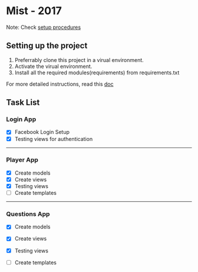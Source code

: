 # Mist - 2017

Note: Check [setup procedures](#setting-up-the-project)

## Setting up the project
1. Preferrably clone this project in a virual environment.
2. Activate the virual environment.
3. Install all the required modules(requirements) from requirements.txt

For more detailed instructions, read this [doc](https://drive.google.com/open?id=1hkTklOuEZ0sIAK7QNysQqenlAGhwVhYcbMsBrCriB0A)

## Task List

### Login App
- [x] Facebook Login Setup
- [x] Testing views for authentication

---

### Player App
- [x] Create models
- [x] Create views
- [x] Testing views
- [ ] Create templates

---

### Questions App
- [x] Create models
- [x] Create views
- [x] Testing views
- [ ] Create templates

